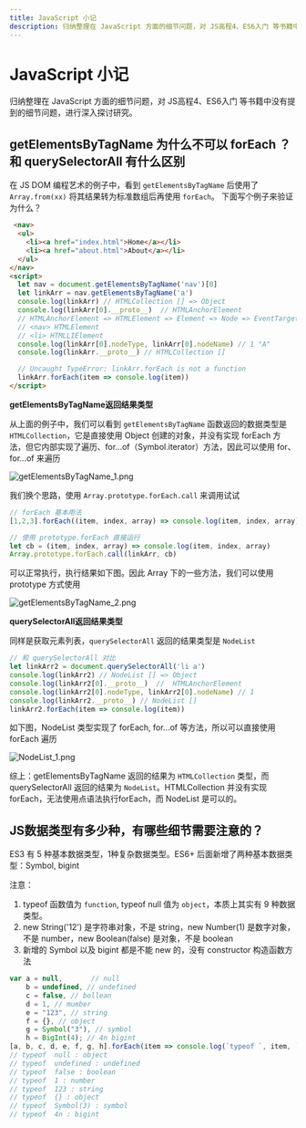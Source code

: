 ```yaml
---
title: JavaScript 小记
description: 归纳整理在 JavaScript 方面的细节问题，对 JS高程4、ES6入门 等书籍中没有提到的细节问题，进行深入探讨研究。
---
```


# JavaScript 小记
归纳整理在 JavaScript 方面的细节问题，对 JS高程4、ES6入门 等书籍中没有提到的细节问题，进行深入探讨研究。

## getElementsByTagName 为什么不可以 forEach ？和 querySelectorAll 有什么区别
在 JS DOM 编程艺术的例子中，看到 `getElementsByTagName` 后使用了 `Array.from(xx)` 将其结果转为标准数组后再使用 `forEach`。
下面写个例子来验证为什么？

```html
 <nav>
  <ul>
    <li><a href="index.html">Home</a></li>
    <li><a href="about.html">About</a></li>
  </ul>
</nav>
<script>
  let nav = document.getElementsByTagName('nav')[0]
  let linkArr = nav.getElementsByTagName('a')
  console.log(linkArr) // HTMLCollection [] => Object
  console.log(linkArr[0].__proto__)  // HTMLAnchorElement
  // HTMLAnchorElement => HTMLElement => Element => Node => EventTarget => Object
  // <nav> HTMLElement
  // <li> HTMLLIElement 
  console.log(linkArr[0].nodeType, linkArr[0].nodeName) // 1 "A"
  console.log(linkArr.__proto__) // HTMLCollection [] 

  // Uncaught TypeError: linkArr.forEach is not a function
  linkArr.forEach(item => console.log(item))
</script>
```

**getElementsByTagName返回结果类型**

从上面的例子中，我们可以看到 `getElementsByTagName` 函数返回的数据类型是 `HTMLCollection`，它是直接使用 Object 创建的对象，并没有实现 forEach 方法，但它内部实现了遍历、for...of（Symbol.iterator）方法，因此可以使用 for、for...of 来遍历

![getElementsByTagName_1.png](/images/js/getElementsByTagName_1.png)

我们换个思路，使用 `Array.prototype.forEach.call` 来调用试试

```js
// forEach 基本用法
[1,2,3].forEach((item, index, array) => console.log(item, index, array))

// 使用 prototype.forEach 直接运行
let cb = (item, index, array) => console.log(item, index, array)
Array.prototype.forEach.call(linkArr, cb)
```
可以正常执行，执行结果如下图。因此 Array 下的一些方法，我们可以使用 prototype 方式使用

![getElementsByTagName_2.png](/images/js/getElementsByTagName_2.png)

**querySelectorAll返回结果类型**

同样是获取元素列表，`querySelectorAll` 返回的结果类型是 `NodeList`
```js
// 和 querySelectorAll 对比
let linkArr2 = document.querySelectorAll('li a')
console.log(linkArr2) // NodeList [] => Object
console.log(linkArr2[0].__proto__)  //  HTMLAnchorElement
console.log(linkArr2[0].nodeType, linkArr2[0].nodeName) // 1
console.log(linkArr2.__proto__) // NodeList [] 
linkArr2.forEach(item => console.log(item))
```

如下图，NodeList 类型实现了 forEach, for...of 等方法，所以可以直接使用 forEach 遍历

![NodeList_1.png](/images/js/NodeList_1.png)

综上：getElementsByTagName 返回的结果为 `HTMLCollection` 类型，而 querySelectorAll 返回的结果为 `NodeList`。HTMLCollection 并没有实现 forEach，无法使用点语法执行forEach，而 NodeList 是可以的。

## JS数据类型有多少种，有哪些细节需要注意的？
ES3 有 5 种基本数据类型，1种复杂数据类型。ES6+ 后面新增了两种基本数据类型：Symbol, bigint

注意：
1. typeof 函数值为 `function`, typeof null 值为 `object`，本质上其实有 9 种数据类型。
2. new String('12') 是字符串对象，不是 string，new Number(1) 是数字对象，不是 number，new Boolean(false) 是对象，不是 boolean
3. 新增的 Symbol 以及 bigint 都是不能 new 的，没有 constructor 构造函数方法

```js
var a = null,       // null
    b = undefined, // undefined 
    c = false, // bollean
    d = 1, // mumber
    e = "123", // string
    f = {}, // object
    g = Symbol("3"), // symbol
    h = BigInt(4); // 4n bigint
[a, b, c, d, e, f, g, h].forEach(item => console.log(`typeof `, item, `: ${typeof item}`))
// typeof  null : object
// typeof  undefined : undefined
// typeof  false : boolean
// typeof  1 : number
// typeof  123 : string
// typeof  {} : object
// typeof  Symbol(3) : symbol
// typeof  4n : bigint
```